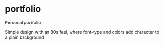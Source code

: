 # portfolio

Personal portfolio

Simple design with an 80s feel, where font-type and colors add character to a plain background
